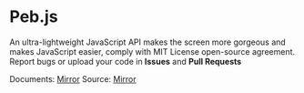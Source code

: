 # Peb.js
An ultra-lightweight JavaScript API makes the screen more gorgeous and makes JavaScript easier, comply with MIT License open-source agreement.  
Report bugs or upload your code in **Issues** and **Pull Requests**  
  
Documents: [Mirror](./docs)
Source: [Mirror](./src)
